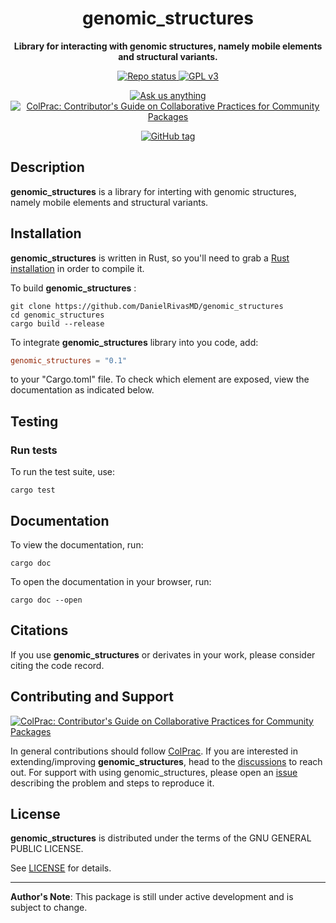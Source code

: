 <!-- Title -->
<h1 align="center">
  genomic_structures
</h1>

<!-- description -->
<p align="center">
  <strong>Library for interacting with genomic structures, namely mobile elements and structural variants.</strong>
</p>

<!-- Information badges -->
<p align="center">
  <a href="https://www.repostatus.org/#active">
    <img alt="Repo status" src="https://www.repostatus.org/badges/latest/active.svg?style=flat-square" />
  </a>
  <a href="http://www.gnu.org/licenses/gpl-3.0">
    <img alt="GPL v3" src="https://img.shields.io/badge/License-GPL%20v3-blue.svg">
  </a>
</p>

<!-- Community -->
<p align="center">
  <a href="https://github.com/DanielRivasMD/genomic_structures/discussions">
    <img alt="Ask us anything" src="https://img.shields.io/badge/Ask%20us-anything-1abc9c.svg?style=flat-square">
  </a>
  <a href="https://github.com/SciML/ColPrac">
    <img alt="ColPrac: Contributor's Guide on Collaborative Practices for Community Packages" src="https://img.shields.io/badge/ColPrac-Contributor's%20Guide-blueviolet?style=flat-square">
  </a>
</p>

<!-- Version and documentation badges -->
<p align="center">
  <a href="https://github.com/DanielRivasMD/genomic_structures/releases">
    <img alt="GitHub tag" src="https://img.shields.io/github/v/tag/DanielRivasMD/genomic_structures?label=latest%20version&logo=github&sort=semver&style=flat-square">
  </a>
</p>

<!-- TODO: add logo -->

## Description

**genomic_structures** is a library for interting with genomic structures, namely mobile elements and structural variants.


## Installation

**genomic_structures** is written in Rust, so you'll need to grab a [Rust installation](https://rustup.rs/) in order to compile it.

To build **genomic_structures** :

```
git clone https://github.com/DanielRivasMD/genomic_structures
cd genomic_structures
cargo build --release
```

To integrate **genomic_structures** library into you code, add:

```toml
genomic_structures = "0.1"
```

to your "Cargo.toml" file. To check which element are exposed, view the documentation as indicated below.


## Testing

### Run tests

To run the test suite, use:

```
cargo test
```


## Documentation

To view the documentation, run:

```
cargo doc
```

To open the documentation in your browser, run:

```
cargo doc --open
```


## Citations

If you use **genomic_structures** or derivates in your work, please consider citing the code record.


## Contributing and Support

[![ColPrac: Contributor's Guide on Collaborative Practices for Community Packages](https://img.shields.io/badge/ColPrac-Contributor's%20Guide-blueviolet)](https://github.com/SciML/ColPrac)

In general contributions should follow [ColPrac](https://github.com/SciML/ColPrac). If you are interested in extending/improving **genomic_structures**, head to the [discussions](https://github.com/DanielRivasMD/genomic_structures/discussions) to reach out. For support with using genomic_structures, please open an [issue](https://github.com/DanielRivasMD/genomic_structures/issues/new/) describing the problem and steps to reproduce it.


## License

**genomic_structures** is distributed under the terms of the GNU GENERAL PUBLIC LICENSE.

See [LICENSE](LICENSE) for details.

---

**Author's Note**: This package is still under active development and is subject to change.
